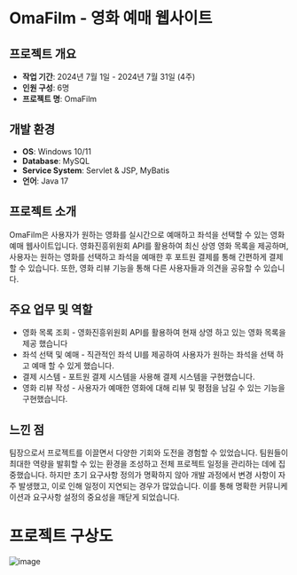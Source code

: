 # OmaFilm - 영화 예매 웹사이트

## 프로젝트 개요

- **작업 기간**: 2024년 7월 1일 - 2024년 7월 31일 (4주)
- **인원 구성**: 6명
- **프로젝트 명**: OmaFilm

## 개발 환경

- **OS**: Windows 10/11
- **Database**: MySQL
- **Service System**: Servlet & JSP, MyBatis
- **언어**: Java 17

## 프로젝트 소개

OmaFilm은 사용자가 원하는 영화를 실시간으로 예매하고 좌석을 선택할 수 있는 영화 예매 웹사이트입니다. 영화진흥위원회 API를 활용하여 최신 상영 영화 목록을 제공하며, 사용자는 원하는 영화를 선택하고 좌석을 예매한 후 포트원 결제를 통해 간편하게 결제할 수 있습니다. 또한, 영화 리뷰 기능을 통해 다른 사용자들과 의견을 공유할 수 있습니다.

## 주요 업무 및 역할

- 영화 목록 조회 - 영화진흥위원회 API를 활용하여 현재 상영 하고 있는 영화 목록을 제공 했습니다
- 좌석 선택 및 예매 - 직관적인 좌석 UI를 제공하여 사용자가 원하는 좌석을 선택 하고 예매 할 수 있게 했습니다.
- 결제 시스템 - 포트원 결제 시스템을 사용해 결제 시스템을 구현했습니다.
- 영화 리뷰 작성 - 사용자가 예매한 영화에 대해 리뷰 및 평점을 남길 수 있는 기능을 구현했습니다.

## 느낀 점

팀장으로서 프로젝트를 이끌면서 다양한 기회와 도전을 경험할 수 있었습니다. 팀원들이 최대한 역량을 발휘할 수 있는 환경을 조성하고 전체 프로젝트 일정을 관리하는 데에 집중했습니다. 하지만 초기 요구사항 정의가 명확하지 않아 개발 과정에서 변경 사항이 자주 발생했고, 이로 인해 일정이 지연되는 경우가 많았습니다. 이를 통해 명확한 커뮤니케이션과 요구사항 설정의 중요성을 깨닫게 되었습니다.

# 프로젝트 구상도
![image](https://github.com/user-attachments/assets/1c851aa7-e61c-4186-a62f-e9f79f8c77b7)

